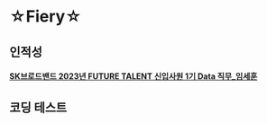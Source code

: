 # ☆Fiery☆

## 인적성
#### [SK브로드밴드 2023년 FUTURE TALENT 신입사원 1기 Data 직무_임세훈](https://github.com/Sehun-github/Fiery/blob/main/%ED%9A%8C%EC%82%AC/%EC%9D%B8%EC%A0%81%EC%84%B1/SK%EB%B8%8C%EB%A1%9C%EB%93%9C%EB%B0%B4%EB%93%9C_SKCT_Data%EC%A7%81%EB%AC%B4.txt)

## 코딩 테스트

